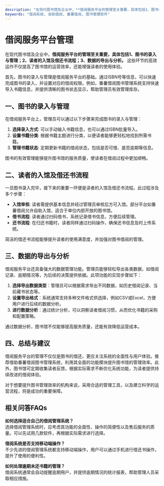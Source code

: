 ```yaml
---
description: "在现代图书馆及企业中，**借阅服务平台的管理至关重要，具体包括1、图书的录入与管理；2、读者的入馆及借还书流程；3、数据的导出与分析。** 这些环节的高效运作不仅提高了图书馆的运营效率，还能增强读者的使用体验。"
keywords: "借阅系统, 自助借阅, 番薯借阅, 图书管理软件"
---
```

# 借阅服务平台管理

在现代图书馆及企业中，**借阅服务平台的管理至关重要，具体包括1、图书的录入与管理；2、读者的入馆及借还书流程；3、数据的导出与分析。** 这些环节的高效运作不仅提高了图书馆的运营效率，还能增强读者的使用体验。

首先，图书的录入与管理是借阅服务平台的基础。通过ISBN号等信息，可以快速完成图书的录入，并设置对应的借阅权限。例如，番薯借阅图书管理系统支持快速导入书籍信息，并提供清晰的图书状态显示，帮助管理员有效管理库存。

## 一、图书的录入与管理

在借阅服务平台上，管理员可以通过以下步骤来完成图书的录入与管理：

1. **选择录入方式**: 可以手动输入书籍信息，也可以通过ISBN批量导入。
2. **设置书籍分类**: 根据书籍主题进行分类，以便读者能够更轻松地找到所需书籍。
3. **管理书籍状态**: 定期更新书籍的借阅状态，包括是否可借、是否逾期等信息。

图书的有效管理能够提升图书馆的服务质量，使读者在借阅过程中更加顺畅。

## 二、读者的入馆及借还书流程

一旦图书录入完毕，接下来的重要一环便是读者的入馆及借还书流程。此过程涉及多个步骤：

- **入馆审核**: 读者需提供基本信息并经过管理员审核后方可入馆。部分平台如番薯借阅允许自助入馆，适合于单位内部开放的图书馆。
- **借书流程**: 读者通过扫码借书，系统记录借书信息，方便后续管理。
- **还书流程**: 在归还书籍时，读者同样通过扫码操作，确保还书信息及时上传系统。

简洁的借还书流程能够提升读者的使用满意度，并加强对图书借阅的管理。

## 三、数据的导出与分析

借阅服务平台还具备强大的数据管理功能。管理员能够轻松导出各类数据，如借阅记录、逾期情况等，为后续的决策提供依据。此项功能的实现步骤如下：

1. **选择导出数据类型**：管理员可以根据需求导出不同数据，如历史借阅记录、当前藏书状态等。
2. **设置导出格式**：系统通常支持多种文件格式供选择，例如CSV或Excel，方便用户进行后续的数据分析。
3. **进行数据分析**：通过统计分析，可以洞察读者借阅习惯，从而优化书籍的采购和配置策略。

通过数据分析，图书馆不仅能够提高服务质量，还能有效降低运营成本。

## 四、总结与建议

借阅服务平台的管理不仅仅是图书的借还，更应关注系统的全面性与用户体验。推荐借助番薯借阅图书管理系统，利用其全面的功能模块提升图书馆的管理效率。此外，图书馆可定期收集读者反馈，根据实际需求不断优化系统功能，为读者提供持续改进的借阅体验。

对于想要提升图书管理效率的机构来说，采用合适的管理工具，以及建立科学的运营流程，将是成功的重要保障。

## 相关问答FAQs

**如何选择适合自己的借阅管理系统？**  
选择借阅管理系统时，应考虑其功能的全面性、操作的简便性以及售后服务的质量。可以先试用几款软件，再根据实际需求进行选择。

**借阅系统是否支持移动端操作？**  
不少先进的借阅管理系统都支持移动端操作，用户可以通过手机进行借还书操作，提升了使用的便利性。

**如何处理逾期未还书籍的管理？**  
借阅系统通常会自动提醒逾期用户，并提供逾期情况的统计报表，帮助管理人员采取相应措施。
